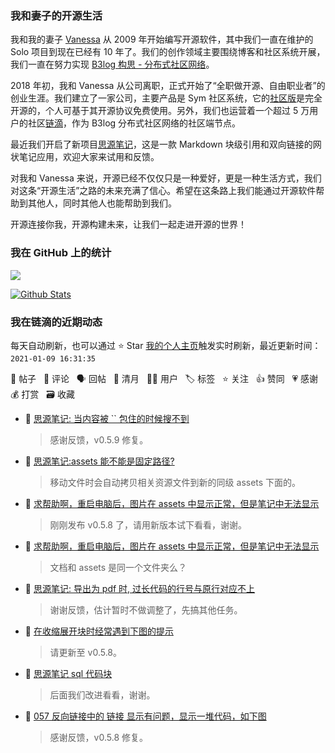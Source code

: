 ### 我和妻子的开源生活

我和我的妻子 [Vanessa](https://github.com/Vanessa219) 从 2009 年开始编写开源软件，其中我们一直在维护的 Solo 项目到现在已经有 10 年了。我们的创作领域主要围绕博客和社区系统开展，我们一直在努力实现 [B3log 构思 - 分布式社区网络](https://ld246.com/article/1546941897596)。

2018 年初，我和 Vanessa 从公司离职，正式开始了“全职做开源、自由职业者”的创业生涯。我们建立了一家公司，主要产品是 Sym 社区系统，它的[社区版](https://github.com/88250/symphony)是完全开源的，个人可基于其开源协议免费使用。另外，我们也运营着一个超过 5 万用户的社区[链滴](https://ld246.com)，作为 B3log 分布式社区网络的社区端节点。

最近我们开启了新项目[思源笔记](https://github.com/siyuan-note/siyuan)，这是一款 Markdown 块级引用和双向链接的网状笔记应用，欢迎大家来试用和反馈。

对我和 Vanessa 来说，开源已经不仅仅只是一种爱好，更是一种生活方式，我们对这条“开源生活”之路的未来充满了信心。希望在这条路上我们能通过开源软件帮助到其他人，同时其他人也能帮助到我们。

开源连接你我，开源构建未来，让我们一起走进开源的世界！

### 我在 GitHub 上的统计

<a title="Hits" target="_blank" href="https://github.com/88250/88250"><img src="https://hits.b3log.org/88250/88250.svg"></a>

[![Github Stats](https://github-readme-stats.vercel.app/api?username=88250&theme=tokyonight&show_icons=true)](https://github.com/88250)

<!--events start -->

### 我在链滴的近期动态

每天自动刷新，也可以通过 ⭐️ Star [我的个人主页](https://github.com/88250/88250)触发实时刷新，最近更新时间：`2021-01-09 16:31:35`

📝 帖子 &nbsp; 💬 评论 &nbsp; 🗣 回帖 &nbsp; 🌙 清月 &nbsp; 👨‍💻 用户 &nbsp; 🏷️ 标签 &nbsp; ⭐️ 关注 &nbsp; 👍 赞同 &nbsp; 💗 感谢 &nbsp; 💰 打赏 &nbsp; 🗃 收藏

* 💬 [思源笔记: 当内容被 `` 包住的时候搜不到](https://ld246.com/article/1610157420794/comment/1610172098469#comments)

  > 感谢反馈，v0.5.9 修复。
* 💬 [思源笔记:assets 能不能是固定路径?](https://ld246.com/article/1610158603120/comment/1610160845054#comments)

  > 移动文件时会自动拷贝相关资源文件到新的同级 assets 下面的。
* 💬 [求帮助啊，重启电脑后，图片在 assets 中显示正常，但是笔记中无法显示](https://ld246.com/article/1610078387419/comment/1610096943580#comments)

  > 刚刚发布 v0.5.8 了，请用新版本试下看看，谢谢。
* 💬 [求帮助啊，重启电脑后，图片在 assets 中显示正常，但是笔记中无法显示](https://ld246.com/article/1610078387419/comment/1610096271908#comments)

  > 文档和 assets 是同一个文件夹么？
* 💬 [思源笔记: 导出为 pdf 时, 过长代码的行号与原行对应不上](https://ld246.com/article/1610092714885/comment/1610096070934#comments)

  > 谢谢反馈，估计暂时不做调整了，先搞其他任务。
* 💬 [在收缩展开块时经常遇到下图的提示](https://ld246.com/article/1610094812435/comment/1610095704537#comments)

  > 请更新至 v0.5.8。
* 💬 [思源笔记 sql 代码块](https://ld246.com/article/1610072206522/comment/1610073196219#comments)

  > 后面我们改进看看，谢谢。
* 💬 [057 反向链接中的 链接 显示有问题，显示一堆代码，如下图](https://ld246.com/article/1610034623369/comment/1610069803283#comments)

  > 感谢反馈，v0.5.8 修复。


<!--events end -->
